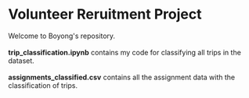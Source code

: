 # Volunteer Reruitment Project
Welcome to Boyong's repository. <br> <br>
**trip_classification.ipynb** contains my code for classifying all trips in the dataset.<br> <br>
**assignments_classified.csv** contains all the assignment data with the classification of trips.<br> <br>
